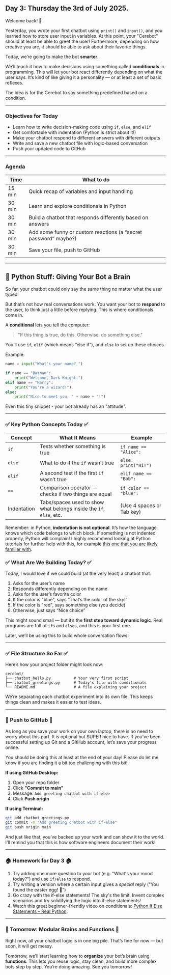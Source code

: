 ## Day 3: Thursday the 3rd of July 2025.

Welcome back! 🎉

Yesterday, you wrote your first chatbot using `print()` and `input()`, and you learned how to store user input in variables. 
At this point, your "Cerebot" should at least be able to greet the user! Furthermore, depending on how creative you are, it should be able to ask about their favorite things. 

Today, we’re going to make the bot **smarter**.

We’ll teach it how to make decisions using something called **conditionals** in programming. 
This will let your bot react differently depending on what the user says. It’s kind of like giving it a personality — or at least a set of basic reflexes.

The idea is for the Cerebot to say something predefined based on a condition. 

---

### Objectives for Today

* Learn how to write decision-making code using `if`, `else`, and `elif`
* Get comfortable with indentation (Python is strict about it!)
* Make your chatbot respond to different answers with different outputs
* Write and save a new chatbot file with logic-based conversation
* Push your updated code to GitHub

---

### Agenda

| Time  | What to do                                                      |
|------ | --------------------------------------------------------------- |
|15 min | Quick recap of variables and input handling                     |
|30 min | Learn and explore conditionals in Python                        |
|30 min | Build a chatbot that responds differently based on answers      |
|30 min | Add some funny or custom reactions (a “secret password” maybe?) |
|30 min | Save your file, push to GitHub                                  |

---

## 🧠 Python Stuff: Giving Your Bot a Brain

So far, your chatbot could only say the same thing no matter what the user typed.

But that’s not how real conversations work. You want your bot to **respond** to the user, to think just a little before replying. This is where conditionals come in.

A **conditional** lets you tell the computer:

> "If this thing is true, do this. Otherwise, do something else."

You’ll use `if`, `elif` (which means “else if”), and `else` to set up these choices.  

Example:

```python
name = input("What's your name? ")

if name == "Batman":
    print("Welcome, Dark Knight.")
elif name == "Harry":
    print("You're a wizard!")
else:
    print("Nice to meet you, " + name + "!")
```

Even this tiny snippet - your bot already has an "attitude". 

---

### ✅ Key Python Concepts Today ✅

| Concept     | What It Means                                                       | Example                   |
| ----------- | ------------------------------------------------------------------- | ------------------------- |
| `if`        | Tests whether something is true                                     | `if name == "Alice":`     |
| `else`      | What to do if the `if` wasn’t true                                  | `else: print("Hi!")`      |
| `elif`      | A second test if the first `if` wasn’t true                         | `elif name == "Bob":`     |
| `==`        | Comparison operator — checks if two things are equal                | `if color == "blue":`     |
| Indentation | Tabs/spaces used to show what belongs inside the `if`, `else`, etc. | (Use 4 spaces or Tab key) |

Remember: in Python, **indentation is not optional**. It’s how the language knows which code belongs to which block. If something is not indented properly, Python will complain! I highly recommend looking at Python tutorials for further help with this, for example [this one that you are likely familiar with](https://youtu.be/_uQrJ0TkZlc?si=2hTmdu8-rD7Be9dc).


### ✅ What Are We Building Today? ✅

Today, I would love if we could build (at the very least) a chatbot that:

1. Asks for the user’s name
2. Responds differently depending on the name
3. Asks for the user’s favorite color
4. If the color is "blue", says “That’s the color of the sky!”
5. If the color is "red", says something else (you decide)
6. Otherwise, just says “Nice choice”

This might sound small — but it’s the **first step toward dynamic logic**. Real programs are full of `if`s and `else`s, and this is your first one.

Later, we’ll be using this to build whole conversation flows!

---

### ✅ File Structure So Far ✅

Here’s how your project folder might look now:

```
cerebot/
├── chatbot_hello.py          # Your very first script
├── chatbot_greetings.py      # Today’s file with conditionals
└── README.md                 # A file explaining your project
```

We’re separating each chatbot experiment into its own file. This keeps things clean and makes it easier to test ideas.

---

### 🚀 Push to GitHub 🚀

As long as you save your work on your own laptop, there is no need to worry about this part. It is optional but SUPER nice to have. 
If you've been successful setting up Git and a GitHub account, let’s save your progress online. 

You should be doing this at least at the end of your day! Please do let me know if you are finding it a bit too challenging with this bit!

**If using GitHub Desktop:**

1. Open your repo folder
2. Click **"Commit to main"**
3. Message: `Add greeting chatbot with if-else`
4. Click **Push origin**

**If using Terminal:**

```bash
git add chatbot_greetings.py
git commit -m "Add greeting chatbot with if-else"
git push origin main
```

And just like that, you’ve backed up your work and can show it to the world. I'll remind you that this is how software engineers document their work!

---

### 🏠 Homework for Day 3 🏠

1. Try adding one more question to your bot (e.g. "What's your mood today?") and use `if/else` to respond.
2. Try writing a version where a certain input gives a *special* reply ("You found the easter egg! 🥚")
3. Go crazy with the if-else statements! The sky's the limit. Invent complex scenarios and try solidifying the logic into if-else statements!
4. Watch this great beginner-friendly video on conditionals: [Python If Else Statements – Real Python](https://youtu.be/FvMPfrgGeKs?si=Y74m1PtQoySMAXjM).

---

### 🔁 Tomorrow: Modular Brains and Functions 🔁

Right now, all your chatbot logic is in one big pile. That’s fine for now — but soon, it will get messy.

Tomorrow, we’ll start learning how to **organize** your bot’s brain using **functions**. This lets you reuse logic, stay clean, and build more complex bots step by step.
You’re doing amazing. See you tomorrow!
